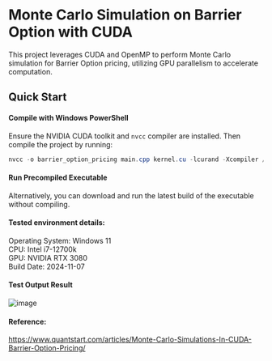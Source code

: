 # Monte Carlo Simulation on Barrier Option with CUDA  

This project leverages CUDA and OpenMP to perform Monte Carlo simulation for Barrier Option pricing, utilizing GPU parallelism to accelerate computation.

## Quick Start

#### Compile with Windows PowerShell

Ensure the NVIDIA CUDA toolkit and `nvcc` compiler are installed. Then compile the project by running:

```powershell
nvcc -o barrier_option_pricing main.cpp kernel.cu -lcurand -Xcompiler /openmp
```
#### Run Precompiled Executable  
Alternatively, you can download and run the latest build of the executable without compiling.  

#### Tested environment details:
Operating System: Windows 11  
CPU: Intel i7-12700k  
GPU: NVIDIA RTX 3080  
Build Date: 2024-11-07

#### Test Output Result
![image](https://github.com/user-attachments/assets/d2f06fb0-9983-41d1-b46d-ab03033eb041)

#### Reference:
https://www.quantstart.com/articles/Monte-Carlo-Simulations-In-CUDA-Barrier-Option-Pricing/
